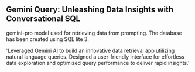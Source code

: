 ## Gemini Query: Unleashing Data Insights with Conversational SQL

gemini-pro model used for retrieving data from prompting.
The database has been created using SQL lite 3.  

'Leveraged Gemini AI to build an innovative data retrieval app utilizing natural language queries. 
Designed a user-friendly interface for effortless data exploration and optimized query performance to deliver rapid insights.'


